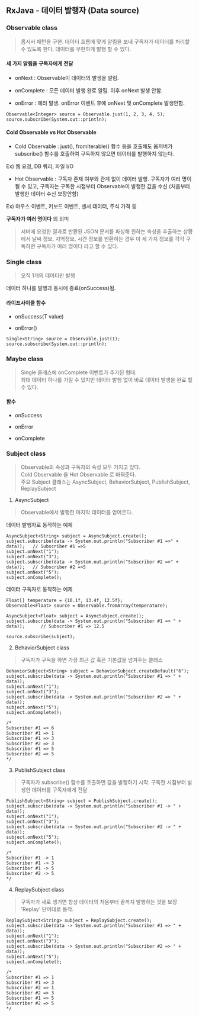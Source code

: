 ## RxJava - 데이터 발행자 (Data source)

### Observable class

>옵서버 패턴을 구현. 데이터 흐름에 맞게 알림을 보내 구독자가 데이터를 처리할 수 있도록 한다. 데이터를 무한하게 발행 할 수 있다.

#### 세 가지 알림을 구독자에게 전달

- onNext : Observable이 데이터의 발생을 알림.

- onComplete : 모든 데이터 발행 완료 알림. 이후 onNext 발생 안함.

- onError : 에러 발생. onError 이벤트 후에 onNext 및 onComplete 발생안함.

```
Observable<Integer> source = Observable.just(1, 2, 3, 4, 5);
source.subscribe(System.out::println);
```

#### Cold Observable vs Hot Observable

- Cold Observable : just(), fromIterable() 함수 등을 호출해도 옵저버가 subscribe() 함수를 호출하여 구독하지 않으면 데이터를 발행하지 않는다.

Ex) 웹 요청, DB 쿼리, 파일 I/O

- Hot Observable : 구독자 존재 여부와 관계 없이 데이터 발행.
구독자가 여러 명이 될 수 있고, 구독자는 구독한 시점부터 Observable이 발행한 값을 수신 (처음부터 발행한 데이터 수신 보장안함)

Ex) 마우스 이벤트, 키보드 이벤트, 센서 데이터, 주식 가격 등

**구독자가 여러 명이다** 의 의미

>서버에 요청한 결과로 반환된 JSON 문서를 파싱해 원하는 속성을 추출하는 상황에서 날씨 정보, 지역정보, 시간 정보를 반환하는 경우 이 세 가지 정보를 각각 구독하면 구독자가 여러 명이다 라고 할 수 있다.

### Single class

>오직 1개의 데이터만 발행

데이터 하나를 발행과 동시에 종료(onSuccess)됨.

#### 라이프사이클 함수

- onSuccess(T value)

- onError()

```
Single<String> source = Observable.just(1);
source.subscribe(System.out::println);

```

### Maybe class

>Single 클래스에 onComplete 이벤트가 추가된 형태.<br>
최대 데이터 하나를 가질 수 있지만 데이터 발행 없이 바로 데이터 발생을 완료 할 수 있다.

#### 함수

- onSuccess

- onError

- onComplete

### Subject class

> Observable의 속성과 구독자의 속성 모두 가지고 있다.<br>
Cold Observable 을 Hot Observable 로 바꿔준다.<br>
주요 Subject 클래스는 AsyncSubject, BehaviorSubject, PublishSubject, ReplaySubject

1. AsyncSubject

>Observable에서 발행한 마지막 데이터를 얻어온다.

데이터 발행자로 동작하는 예제
```
AsyncSubject<String> subject = AsyncSubject.create();
subject.subscribe(data -> System.out.println("Subscriber #1 =>" + data));	// Subscriber #1 =>5
subject.onNext("1");
subject.onNext("3");
subject.subscribe(data -> System.out.println("Subscriber #2 =>" + data));	// Subscriber #2 =>5
subject.onNext("5");
subject.onComplete();
```

데이터 구독자로 동작하는 예제
```
Float[] temperature = {10.1f, 13.4f, 12.5f};
Observable<Float> source = Observable.fromArray(temperature);

AsyncSubject<Float> subject = AsyncSubject.create();
subject.subscribe(data -> System.out.println("Subscriber #1 => " + data));		// Subscriber #1 => 12.5

source.subscribe(subject);
```

2. BehaviorSubject class

>구독자가 구독을 하면 가장 최근 값 혹은 기본값을 넘겨주는 클래스

```
BehaviorSubject<String> subject = BehaviorSubject.createDefault("6");
subject.subscribe(data -> System.out.println("Subscriber #1 => " + data));
subject.onNext("1");
subject.onNext("3");
subject.subscribe(data -> System.out.println("Subscriber #2 => " + data));
subject.onNext("5");
subject.onComplete();

/* 
Subscriber #1 => 6
Subscriber #1 => 1
Subscriber #1 => 3
Subscriber #2 => 3
Subscriber #1 => 5
Subscriber #2 => 5
*/
```

3. PublishSubject class

>구독자가 subscribe() 함수를 호출하면 값을 발행하기 시작. 구독한 시점부터 발생한 데이터를 구독자에게 전달

```
PublishSubject<String> subject = PublishSubject.create();
subject.subscribe(data -> System.out.println("Subscriber #1 -> " + data));
subject.onNext("1");
subject.onNext("3");
subject.subscribe(data -> System.out.println("Subscriber #2 -> " + data));
subject.onNext("5");
subject.onComplete();

/*
Subscriber #1 -> 1
Subscriber #1 -> 3
Subscriber #1 -> 5
Subscriber #2 -> 5
*/
```

4. ReplaySubject class

>구독자가 새로 생기면 항상 데이터의 처음부터 끝까지 발행하는 것을 보장
 'Replay' 단어대로 동작.

```
ReplaySubject<String> subject = ReplaySubject.create();
subject.subscribe(data -> System.out.println("Subscriber #1 => " + data));
subject.onNext("1");
subject.onNext("3");
subject.subscribe(data -> System.out.println("Subscriber #2 => " + data));
subject.onNext("5");
subject.onComplete();

/*
Subscriber #1 => 1
Subscriber #1 => 3
Subscriber #2 => 1
Subscriber #2 => 3
Subscriber #1 => 5
Subscriber #2 => 5
*/
```
